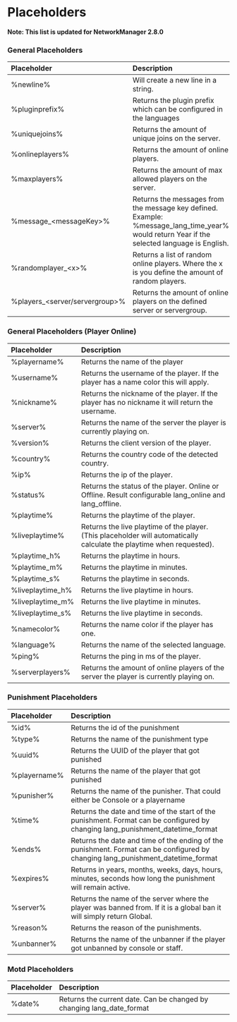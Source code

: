 # Placeholders

**Note: This list is updated for NetworkManager 2.8.0**

### General Placeholders

| Placeholder | Description |
| :--- | :--- |
| %newline% | Will create a new line in a string. |
| %pluginprefix% | Returns the plugin prefix which can be configured in the languages |
| %uniquejoins% | Returns the amount of unique joins on the server. |
| %onlineplayers% | Returns the amount of online players. |
| %maxplayers% | Returns the amount of max allowed players on the server. |
| %message\_&lt;messageKey&gt;% | Returns the messages from the message key defined. Example: %message\_lang\_time\_year% would return Year if the selected language is English. |
| %randomplayer\_&lt;x&gt;% | Returns a list of random online players. Where the x is you define the amount of random players. |
| %players\_&lt;server/servergroup&gt;% | Returns the amount of online players on the defined server or servergroup. |

### General Placeholders \(Player Online\)

| Placeholder | Description |
| :--- | :--- |
| %playername% | Returns the name of the player |
| %username% | Returns the username of the player. If the player has a name color this will apply. |
| %nickname% | Returns the nickname of the player. If the player has no nickname it will return the username. |
| %server% | Returns the name of the server the player is currently playing on. |
| %version% | Returns the client version of the player. |
| %country% | Returns the country code of the detected country. |
| %ip% | Returns the ip of the player. |
| %status% | Returns the status of the player. Online or Offline. Result configurable lang\_online and lang\_offline. |
| %playtime% | Returns the playtime of the player. |
| %liveplaytime% | Returns the live playtime of the player. \(This placeholder will automatically calculate the playtime when requested\). |
| %playtime\_h% | Returns the playtime in hours. |
| %playtime\_m% | Returns the playtime in minutes. |
| %playtime\_s% | Returns the playtime in seconds. |
| %liveplaytime\_h% | Returns the live playtime in hours. |
| %liveplaytime\_m% | Returns the live playtime in minutes. |
| %liveplaytime\_s% | Returns the live playtime in seconds. |
| %namecolor% | Returns the name color if the player has one. |
| %language% | Returns the name of the selected language. |
| %ping% | Returns the ping in ms of the player. |
| %serverplayers% | Returns the amount of online players of the server the player is currently playing on. |

### Punishment Placeholders

| Placeholder | Description |
| :--- | :--- |
| %id% | Returns the id of the punishment |
| %type% | Returns the name of the punishment type |
| %uuid% | Returns the UUID of the player that got punished |
| %playername% | Returns the name of the player that got punished |
| %punisher% | Returns the name of the punisher. That could either be Console or a playername |
| %time% | Returns the date and time of the start of the punishment. Format can be configured by changing lang\_punishment\_datetime\_format |
| %ends% | Returns the date and time of the ending of the punishment. Format can be configured by changing lang\_punishment\_datetime\_format |
| %expires% | Returns in years, months, weeks, days, hours, minutes, seconds how long the punishment will remain active. |
| %server% | Returns the name of the server where the player was banned from. If it is a global ban it will simply return Global. |
| %reason% | Returns the reason of the punishments. |
| %unbanner% | Returns the name of the unbanner if the player got unbanned by console or staff. |

### Motd Placeholders

| Placeholder | Description |
| :--- | :--- |
| %date% | Returns the current date. Can be changed by changing lang\_date\_format |


